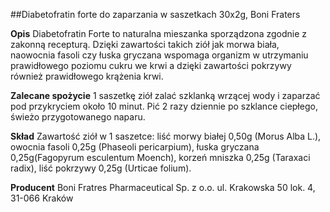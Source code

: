 ##Diabetofratin forte do zaparzania w saszetkach 30x2g, Boni Fraters

**Opis** Diabetofratin Forte to naturalna mieszanka sporządzona zgodnie z zakonną recepturą. Dzięki zawartości takich ziół jak morwa biała, naowocnia fasoli czy łuska gryczana wspomaga organizm w utrzymaniu prawidłowego poziomu cukru we krwi a dzięki zawartości pokrzywy również prawidłowego krążenia krwi. 

**Zalecane spożycie** 1 saszetkę ziół zalać szklanką wrzącej wody i zaparzać pod przykryciem około 10 minut. Pić 2 razy dziennie po szklance ciepłego, świeżo przygotowanego naparu.

**Skład** Zawartość ziół w 1 saszetce: liść morwy białej 0,50g (Morus Alba L.), owocnia fasoli 0,25g (Phaseoli pericarpium), łuska gryczana 0,25g(Fagopyrum esculentum Moench), korzeń mniszka 0,25g (Taraxaci radix), liść pokrzywy 0,25g (Urticae folium). 

**Producent** Boni Fratres Pharmaceutical Sp. z o.o. 
ul. Krakowska 50 lok. 4, 31-066 Kraków